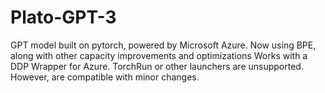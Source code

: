 # Plato-GPT-3
GPT model built on pytorch, powered by Microsoft Azure. Now using BPE, along with other capacity improvements and optimizations
Works with a DDP Wrapper for Azure. TorchRun or other launchers are unsupported. However, are compatible with minor changes.
